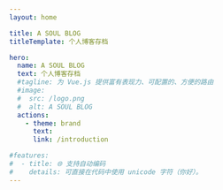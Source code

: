 ```yaml
---
layout: home

title: A SOUL BLOG
titleTemplate: 个人博客存档

hero: 
  name: A SOUL BLOG
  text: 个人博客存档
  #tagline: 为 Vue.js 提供富有表现力、可配置的、方便的路由
  #image:
  #  src: /logo.png
  #  alt: A SOUL BLOG
  actions:
    - theme: brand
      text: 
      link: /introduction

#features:
#  - title: 🌐 支持自动编码
#    details: 可直接在代码中使用 unicode 字符（你好）。
---
```

